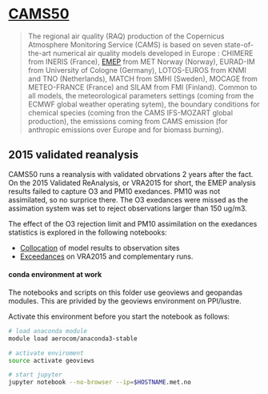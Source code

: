 # [CAMS50][cams50]

> The regional air quality (RAQ) production of the Copernicus Atmosphere Monitoring Service (CAMS) is based on seven state-of-the-art numerical air quality models developed in Europe : CHIMERE from INERIS (France), [EMEP][emepctm] from MET Norway (Norway), EURAD-IM from University of Cologne (Germany), LOTOS-EUROS from KNMI and TNO (Netherlands), MATCH from SMHI (Sweden), MOCAGE from METEO-FRANCE (France) and SILAM from FMI (Finland). Common to all models, the meteorological parameters settings (coming from the ECMWF global weather operating sytem), the boundary conditions for chemical species (coming fron the CAMS IFS-MOZART global production), the emissions coming from CAMS emission (for anthropic emissions over Europe and for biomass burning).

[cams50]: http://www.regional.atmosphere.copernicus.eu
[emepctm]: https://github.com/metno/emep-ctm

## 2015 validated reanalysis

CAMS50 runs a reanalysis with validated obrvations 2 years after the fact.
On the 2015 Validated ReAnalysis, or VRA2015 for short,
the EMEP analysis results failed to capture O3 and PM10 exedances.
PM10 was not assimilated, so no surprice there.
The O3 exedances were missed as the assimation system was set to
reject observations larger than 150 ug/m3.

The effect of the O3 rejection limit and PM10 assimilation
on the exedances statistics is explored in the following notebooks:

- [Collocation](collocation.ipynb) of model results to observation sites
- [Exceedances](exceedances.ipynb) on VRA2015 and complementary runs.

#### conda environment at work
The notebooks and scripts on this folder use geoviews and geopandas modules.
This are privided by the geoviews environment on PPI/lustre.

Activate this environment before you start the notebook as follows:
```bash
# load anaconda module
module load aerocom/anaconda3-stable

# activate enviroment
source activate geoviews

# start jupyter
jupyter notebook --no-browser --ip=$HOSTNAME.met.no
```
